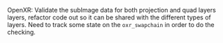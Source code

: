 OpenXR: Validate the subImage data for both projection and quad layers layers,
refactor code out so it can be shared with the different types of layers. Need
to track some state on the `oxr_swapchain` in order to do the checking.
